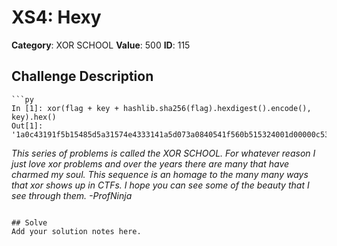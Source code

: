# XS4: Hexy
**Category**: XOR SCHOOL
**Value**: 500
**ID**: 115

## Challenge Description
```
```py
In [1]: xor(flag + key + hashlib.sha256(flag).hexdigest().encode(), key).hex()
Out[1]: '1a0c43191f5b15485d5a31574e4333141a5d073a0840541f560b515324001d00000c5315000e0a4e0452111618060654080154414b09165147791f1941041b07115816454b060b5e5a20094d135e101516425506420145544c18570d11541a4255125a5a5e5212470f050b5b425d1b434409034c5a19615c46465a424b151906041852415648415b5a44'
```

*This series of problems is called the XOR SCHOOL.  For whatever reason I just love xor problems and over the years there are many that have charmed my soul.  This sequence is an homage to the many many ways that xor shows up in CTFs.  I hope you can see some of the beauty that I see through them. -ProfNinja*
```

## Solve
Add your solution notes here.
